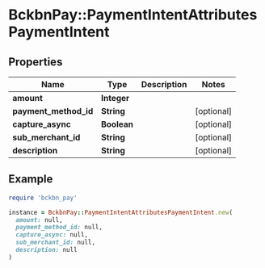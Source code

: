 # BckbnPay::PaymentIntentAttributesPaymentIntent

## Properties

| Name | Type | Description | Notes |
| ---- | ---- | ----------- | ----- |
| **amount** | **Integer** |  |  |
| **payment_method_id** | **String** |  | [optional] |
| **capture_async** | **Boolean** |  | [optional] |
| **sub_merchant_id** | **String** |  | [optional] |
| **description** | **String** |  | [optional] |

## Example

```ruby
require 'bckbn_pay'

instance = BckbnPay::PaymentIntentAttributesPaymentIntent.new(
  amount: null,
  payment_method_id: null,
  capture_async: null,
  sub_merchant_id: null,
  description: null
)
```

